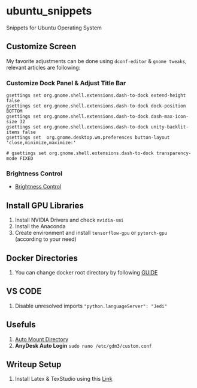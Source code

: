 # ubuntu_snippets
Snippets for Ubuntu Operating System

## Customize Screen
My favorite adjustments can be done using `dconf-editor` & `gnome tweaks`, relevant articles are following:
### Customize Dock Panel & Adjust Title Bar
```
gsettings set org.gnome.shell.extensions.dash-to-dock extend-height false
gsettings set org.gnome.shell.extensions.dash-to-dock dock-position BOTTOM
gsettings set org.gnome.shell.extensions.dash-to-dock dash-max-icon-size 32
gsettings set org.gnome.shell.extensions.dash-to-dock unity-backlit-items false
gsettings set  org.gnome.desktop.wm.preferences button-layout 'close,minimize,maximize:'

# gsettings set org.gnome.shell.extensions.dash-to-dock transparency-mode FIXED
```

### Brightness Control
* [Brightness Control](https://askubuntu.com/a/397104)

## Install GPU Libraries
1. Install NVIDIA Drivers and check `nvidia-smi`
2. Install the Anaconda
3. Create environment and install `tensorflow-gpu` or `pytorch-gpu` (according to your need)

## Docker Directories
1. You can change docker root directory by following [GUIDE](https://blog.adriel.co.nz/2018/01/25/change-docker-data-directory-in-debian-jessie)

## VS CODE
1. Disable unresolved imports `"python.languageServer": "Jedi"`

## Usefuls
1. [Auto Mount Directory](https://www.linuxbabe.com/desktop-linux/how-to-automount-file-systems-on-linux)
2. **AnyDesk Auto Login** `sudo nano /etc/gdm3/custom.conf`

## Writeup Setup
1. Install Latex & TexStudio using this [Link](https://linuxconfig.org/how-to-install-latex-on-ubuntu-18-04-bionic-beaver-linux)
